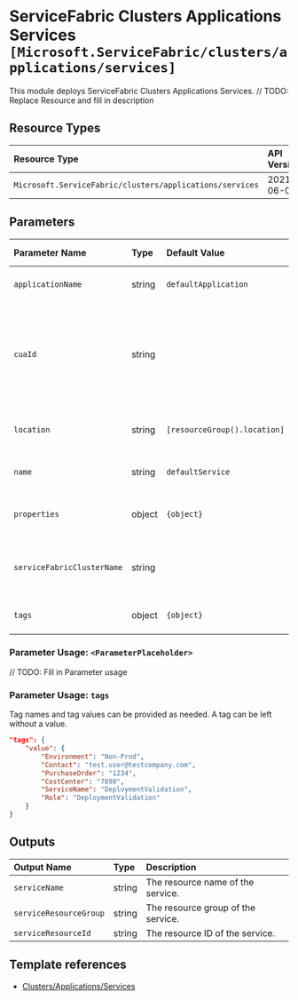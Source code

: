 # ServiceFabric Clusters Applications Services `[Microsoft.ServiceFabric/clusters/applications/services]`

This module deploys ServiceFabric Clusters Applications Services.
// TODO: Replace Resource and fill in description

## Resource Types

| Resource Type | API Version |
| :-- | :-- |
| `Microsoft.ServiceFabric/clusters/applications/services` | 2021-06-01 |

## Parameters

| Parameter Name | Type | Default Value | Possible Values | Description |
| :-- | :-- | :-- | :-- | :-- |
| `applicationName` | string | `defaultApplication` |  | Optional. Application name. |
| `cuaId` | string |  |  | Optional. Customer Usage Attribution ID (GUID). This GUID must be previously registered |
| `location` | string | `[resourceGroup().location]` |  | Optional. Location for all resources. |
| `name` | string | `defaultService` |  | Optional. Name of the Service. |
| `properties` | object | `{object}` |  | Optional. Properties of the Service. |
| `serviceFabricClusterName` | string |  |  | Required. Name of the Serivce Fabric cluster. |
| `tags` | object | `{object}` |  | Optional. Tags of the resource. |

### Parameter Usage: `<ParameterPlaceholder>`

// TODO: Fill in Parameter usage

### Parameter Usage: `tags`

Tag names and tag values can be provided as needed. A tag can be left without a value.

```json
"tags": {
    "value": {
        "Environment": "Non-Prod",
        "Contact": "test.user@testcompany.com",
        "PurchaseOrder": "1234",
        "CostCenter": "7890",
        "ServiceName": "DeploymentValidation",
        "Role": "DeploymentValidation"
    }
}
```

## Outputs

| Output Name | Type | Description |
| :-- | :-- | :-- |
| `serviceName` | string | The resource name of the service. |
| `serviceResourceGroup` | string | The resource group of the service. |
| `serviceResourceId` | string | The resource ID of the service. |

## Template references

- [Clusters/Applications/Services](https://docs.microsoft.com/en-us/azure/templates/Microsoft.ServiceFabric/2021-06-01/clusters/applications/services)
